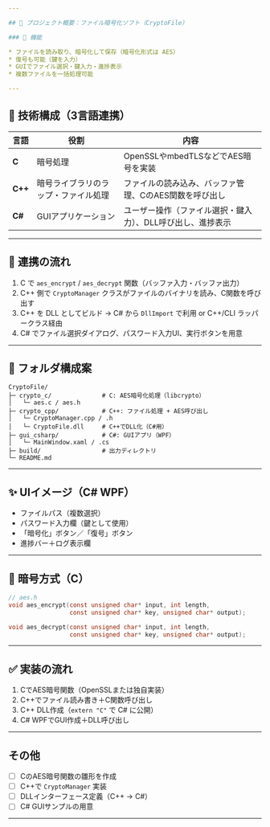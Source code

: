 ```yaml
---

## 🔐 プロジェクト概要：ファイル暗号化ソフト（CryptoFile）

### 📁 機能

* ファイルを読み取り、暗号化して保存（暗号化形式は AES）
* 復号も可能（鍵を入力）
* GUIでファイル選択・鍵入力・進捗表示
* 複数ファイルを一括処理可能

---
```


## 🧩 技術構成（3言語連携）

| 言語      | 役割                 | 内容                              |
| ------- | ------------------ | ------------------------------- |
| **C**   | 暗号処理               | OpenSSLやmbedTLSなどでAES暗号を実装      |
| **C++** | 暗号ライブラリのラップ・ファイル処理 | ファイルの読み込み、バッファ管理、CのAES関数を呼び出し   |
| **C#**  | GUIアプリケーション        | ユーザー操作（ファイル選択・鍵入力）、DLL呼び出し、進捗表示 |

---

## 🔗 連携の流れ

1. C で `aes_encrypt` / `aes_decrypt` 関数（バッファ入力・バッファ出力）
2. C++ 側で `CryptoManager` クラスがファイルのバイナリを読み、C関数を呼び出す
3. C++ を DLL としてビルド → C# から `DllImport` で利用 or C++/CLI ラッパークラス経由
4. C# でファイル選択ダイアログ、パスワード入力UI、実行ボタンを用意

---

## 🔧 フォルダ構成案

```
CryptoFile/
├─ crypto_c/              # C: AES暗号化処理（libcrypto）
│   └─ aes.c / aes.h
├─ crypto_cpp/            # C++: ファイル処理 + AES呼び出し
│   └─ CryptoManager.cpp / .h
│   └─ CryptoFile.dll     # C++でDLL化（C#用）
├─ gui_csharp/            # C#: GUIアプリ（WPF）
│   └─ MainWindow.xaml / .cs
├─ build/                 # 出力ディレクトリ
└─ README.md
```

---

## ✨ UIイメージ（C# WPF）

* ファイルパス（複数選択）
* パスワード入力欄（鍵として使用）
* 「暗号化」ボタン／「復号」ボタン
* 進捗バー＋ログ表示欄

---

## 🔑 暗号方式（C）

```c
// aes.h
void aes_encrypt(const unsigned char* input, int length,
                 const unsigned char* key, unsigned char* output);

void aes_decrypt(const unsigned char* input, int length,
                 const unsigned char* key, unsigned char* output);
```

---

## ✅ 実装の流れ

1. CでAES暗号関数（OpenSSLまたは独自実装）
2. C++でファイル読み書き＋C関数呼び出し
3. C++ DLL作成（`extern "C"` で C# に公開）
4. C# WPFでGUI作成＋DLL呼び出し

---

## その他

* [ ] CのAES暗号関数の雛形を作成
* [ ] C++で `CryptoManager` 実装
* [ ] DLLインターフェース定義（C++ → C#）
* [ ] C# GUIサンプルの用意

---